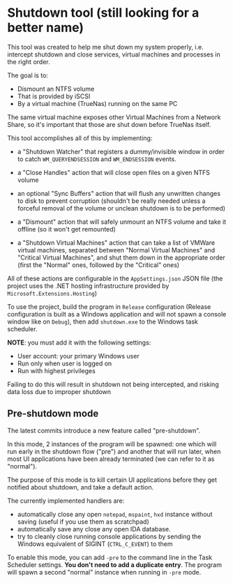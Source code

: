 # Shutdown tool (still looking for a better name)

This tool was created to help me shut down my system properly, i.e. intercept shutdown and close services, virtual machines and processes in the right order.

The goal is to:

- Dismount an NTFS volume
- That is provided by iSCSI
- By a virtual machine (TrueNas) running on the same PC

The same virtual machine exposes other Virtual Machines from a Network Share, so it's important that those are shut down before TrueNas itself.

This tool accomplishes all of this by implementing:

- a "Shutdown Watcher" that registers a dummy/invisible window in order to catch `WM_QUERYENDSESSION` and `WM_ENDSESSION` events.


- a "Close Handles" action that will close open files on a given NTFS volume
- an optional "Sync Buffers" action that will flush any unwritten changes to disk to prevent corruption (shouldn't be really needed unless a forceful removal of the volume or unclean shutdown is to be performed)
- a "Dismount" action that will safely unmount an NTFS volume and take it offline (so it won't get remounted)
- a "Shutdown Virtual Machines" action that can take a list of VMWare virtual machines, separated between "Normal Virtual Machines" and "Critical Virtual Machines", and shut them down in the appropriate order (first the "Normal" ones, followed by the "Critical" ones)

All of these actions are configurable in the `AppSettings.json` JSON file (the project uses the .NET hosting infrastructure provided by `Microsoft.Extensions.Hosting`)

To use the project, build the program in `Release` configuration (Release configuration is built as a Windows application and will not spawn a console window like on `Debug`), then add `shutdown.exe` to the Windows task scheduler.

**NOTE**: you must add it with the following settings:

- User account: your primary Windows user
- Run only when user is logged on
- Run with highest privileges

Failing to do this will result in shutdown not being intercepted, and risking data loss due to improper shutdown

## Pre-shutdown mode

The latest commits introduce a new feature called "pre-shutdown".

In this mode, 2 instances of the program will be spawned: one which will run early in the shutdown flow ("pre") and another that will run later, when most UI applications have been already terminated (we can refer to it as "normal").

The purpose of this mode is to kill certain UI applications before they get notified about shutdown, and take a default action.

The currently implemented handlers are:

- automatically close any open `notepad`, `mspaint`, `hxd` instance without saving (useful if you use them as scratchpad)
- automatically save any close any open IDA database.
- try to cleanly close running console applications by sending the Windows equivalent of SIGINT (`CTRL_C_EVENT`) to them

To enable this mode, you can add `-pre` to the command line in the Task Scheduler settings. **You don't need to add a duplicate entry**. The program will spawn a second "normal" instance when running in `-pre` mode.
